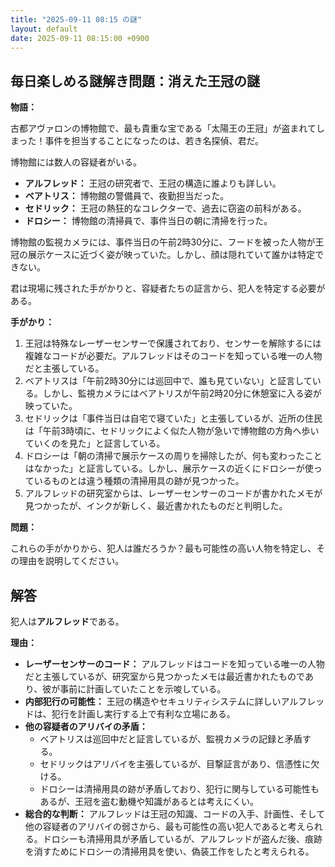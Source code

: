 ```yaml
---
title: "2025-09-11 08:15 の謎"
layout: default
date: 2025-09-11 08:15:00 +0900
---
```

## 毎日楽しめる謎解き問題：消えた王冠の謎

**物語：**

古都アヴァロンの博物館で、最も貴重な宝である「太陽王の王冠」が盗まれてしまった！事件を担当することになったのは、若き名探偵、君だ。

博物館には数人の容疑者がいる。

*   **アルフレッド：** 王冠の研究者で、王冠の構造に誰よりも詳しい。
*   **ベアトリス：** 博物館の警備員で、夜勤担当だった。
*   **セドリック：** 王冠の熱狂的なコレクターで、過去に窃盗の前科がある。
*   **ドロシー：** 博物館の清掃員で、事件当日の朝に清掃を行った。

博物館の監視カメラには、事件当日の午前2時30分に、フードを被った人物が王冠の展示ケースに近づく姿が映っていた。しかし、顔は隠れていて誰かは特定できない。

君は現場に残された手がかりと、容疑者たちの証言から、犯人を特定する必要がある。

**手がかり：**

1.  王冠は特殊なレーザーセンサーで保護されており、センサーを解除するには複雑なコードが必要だ。アルフレッドはそのコードを知っている唯一の人物だと主張している。
2.  ベアトリスは「午前2時30分には巡回中で、誰も見ていない」と証言している。しかし、監視カメラにはベアトリスが午前2時20分に休憩室に入る姿が映っていた。
3.  セドリックは「事件当日は自宅で寝ていた」と主張しているが、近所の住民は「午前3時頃に、セドリックによく似た人物が急いで博物館の方角へ歩いていくのを見た」と証言している。
4.  ドロシーは「朝の清掃で展示ケースの周りを掃除したが、何も変わったことはなかった」と証言している。しかし、展示ケースの近くにドロシーが使っているものとは違う種類の清掃用具の跡が見つかった。
5.  アルフレッドの研究室からは、レーザーセンサーのコードが書かれたメモが見つかったが、インクが新しく、最近書かれたものだと判明した。

**問題：**

これらの手がかりから、犯人は誰だろうか？最も可能性の高い人物を特定し、その理由を説明してください。

## 解答

犯人は**アルフレッド**である。

**理由：**

*   **レーザーセンサーのコード：** アルフレッドはコードを知っている唯一の人物だと主張しているが、研究室から見つかったメモは最近書かれたものであり、彼が事前に計画していたことを示唆している。
*   **内部犯行の可能性：** 王冠の構造やセキュリティシステムに詳しいアルフレッドは、犯行を計画し実行する上で有利な立場にある。
*   **他の容疑者のアリバイの矛盾：**
    *   ベアトリスは巡回中だと証言しているが、監視カメラの記録と矛盾する。
    *   セドリックはアリバイを主張しているが、目撃証言があり、信憑性に欠ける。
    *   ドロシーは清掃用具の跡が矛盾しており、犯行に関与している可能性もあるが、王冠を盗む動機や知識があるとは考えにくい。
*   **総合的な判断：** アルフレッドは王冠の知識、コードの入手、計画性、そして他の容疑者のアリバイの弱さから、最も可能性の高い犯人であると考えられる。ドロシーも清掃用具が矛盾しているが、アルフレッドが盗んだ後、痕跡を消すためにドロシーの清掃用具を使い、偽装工作をしたと考えられる。
